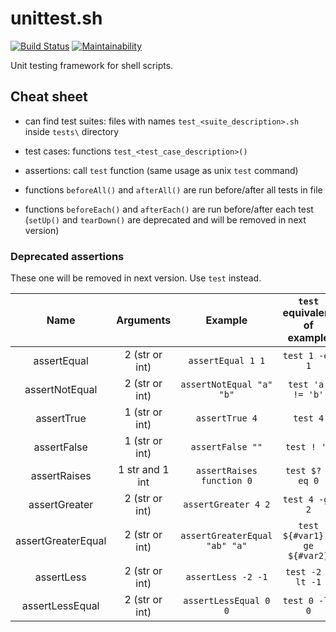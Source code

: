 # unittest.sh

[![Build Status](https://dl.circleci.com/status-badge/img/gh/macie/unittest.sh/tree/master.svg?style=shield)](https://dl.circleci.com/status-badge/redirect/gh/macie/unittest.sh/tree/master)
[![Maintainability](https://api.codeclimate.com/v1/badges/8af95532e36373322d1c/maintainability)](https://codeclimate.com/github/macie/unittest.sh/maintainability)

Unit testing framework for shell scripts.


## Cheat sheet

* can find test suites: files with names `test_<suite_description>.sh` inside `tests\` directory

* test cases: functions `test_<test_case_description>()`

* assertions: call `test` function (same usage as unix `test` command)

* functions `beforeAll()` and `afterAll()` are run before/after all tests in file

* functions `beforeEach()` and `afterEach()` are run before/after each test (`setUp()` and `tearDown()` are deprecated and will be removed in next version)

### Deprecated assertions

These one will be removed in next version. Use `test` instead.

| Name               | Arguments       | Example                       | `test` equivalent of example |
|:------------------:|:---------------:|:-----------------------------:|:----------------------------:|
| assertEqual        | 2 (str or int)  | `assertEqual 1 1`             | `test 1 -eq 1`               |
| assertNotEqual     | 2 (str or int)  | `assertNotEqual "a" "b"`      | `test 'a' != 'b'`            |
| assertTrue         | 1 (str or int)  | `assertTrue 4`                | `test 4`                     |
| assertFalse        | 1 (str or int)  | `assertFalse ""`              | `test ! ''`                  |
| assertRaises       | 1 str and 1 int | `assertRaises function 0`     | `test $? -eq 0`              |
| assertGreater      | 2 (str or int)  | `assertGreater 4 2`           | `test 4 -gt 2`               |
| assertGreaterEqual | 2 (str or int)  | `assertGreaterEqual "ab" "a"` | `test ${#var1} -ge ${#var2}` |
| assertLess         | 2 (str or int)  | `assertLess -2 -1`            | `test -2 -lt -1`             |
| assertLessEqual    | 2 (str or int)  | `assertLessEqual 0 0`         | `test 0 -le 0`               |

